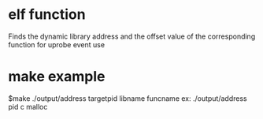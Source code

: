 # elf function
Finds the dynamic library address and the offset value of the corresponding function for uprobe event use
# make example
$make
./output/address targetpid libname funcname
ex: ./output/address pid c malloc
